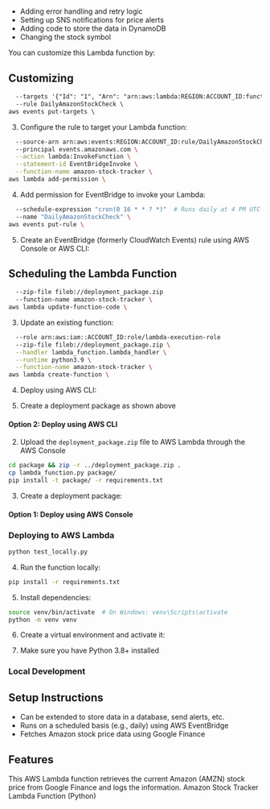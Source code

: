 # 

- Adding error handling and retry logic
- Setting up SNS notifications for price alerts
- Adding code to store the data in DynamoDB
- Changing the stock symbol

You can customize this Lambda function by:

## Customizing

```html
  --targets '{"Id": "1", "Arn": "arn:aws:lambda:REGION:ACCOUNT_ID:function:amazon-stock-tracker"}'
  --rule DailyAmazonStockCheck \
aws events put-targets \
```

3. Configure the rule to target your Lambda function:

```sh
  --source-arn arn:aws:events:REGION:ACCOUNT_ID:rule/DailyAmazonStockCheck
  --principal events.amazonaws.com \
  --action lambda:InvokeFunction \
  --statement-id EventBridgeInvoke \
  --function-name amazon-stock-tracker \
aws lambda add-permission \
```

4. Add permission for EventBridge to invoke your Lambda:

```sh
  --schedule-expression "cron(0 16 * * ? *)"  # Runs daily at 4 PM UTC
  --name "DailyAmazonStockCheck" \
aws events put-rule \
```

5. Create an EventBridge (formerly CloudWatch Events) rule using AWS Console or AWS CLI:

## Scheduling the Lambda Function

```sh
  --zip-file fileb://deployment_package.zip
  --function-name amazon-stock-tracker \
aws lambda update-function-code \
```

3. Update an existing function:

```sh
  --role arn:aws:iam::ACCOUNT_ID:role/lambda-execution-role
  --zip-file fileb://deployment_package.zip \
  --handler lambda_function.lambda_handler \
  --runtime python3.9 \
  --function-name amazon-stock-tracker \
aws lambda create-function \
```

4. Deploy using AWS CLI:

5. Create a deployment package as shown above

#### Option 2: Deploy using AWS CLI

2. Upload the `deployment_package.zip` file to AWS Lambda through the AWS Console

```sh
cd package && zip -r ../deployment_package.zip .
cp lambda_function.py package/
pip install -t package/ -r requirements.txt
```

3. Create a deployment package:

#### Option 1: Deploy using AWS Console

### Deploying to AWS Lambda

```sh
python test_locally.py
```

4. Run the function locally:

```sh
pip install -r requirements.txt
```

5. Install dependencies:

```sh
source venv/bin/activate  # On Windows: venv\Scripts\activate
python -m venv venv
```

6. Create a virtual environment and activate it:

7. Make sure you have Python 3.8+ installed

### Local Development

## Setup Instructions

- Can be extended to store data in a database, send alerts, etc.
- Runs on a scheduled basis (e.g., daily) using AWS EventBridge
- Fetches Amazon stock price data using Google Finance

## Features

This AWS Lambda function retrieves the current Amazon (AMZN) stock price from Google Finance and logs the information.
Amazon Stock Tracker Lambda Function (Python)